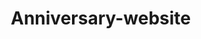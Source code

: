 # Anniversary-website
<!DOCTYPE html>
<html lang="en">
<head>
    <meta charset="UTF-8">
    <meta name="viewport" content="width=device-width, initial-scale=1.0">
    <title>Our 2nd Anniversary ♥</title>
    <style>
        * {
            margin: 0;
            padding: 0;
            box-sizing: border-box;
        }

        body {
            font-family: 'Georgia', serif;
            background: linear-gradient(135deg, #667eea 0%, #764ba2 100%);
            overflow-x: hidden;
            color: #fff;
        }

        .floating-hearts {
            position: fixed;
            top: 0;
            left: 0;
            width: 100%;
            height: 100%;
            pointer-events: none;
            z-index: 1;
        }

        .heart {
            position: absolute;
            color: rgba(255, 182, 193, 0.7);
            font-size: 20px;
            animation: float 6s ease-in-out infinite;
        }

        @keyframes float {
            0%, 100% { transform: translateY(100vh) rotate(0deg); opacity: 0; }
            10%, 90% { opacity: 1; }
            50% { transform: translateY(-100px) rotate(180deg); }
        }

        .container {
            position: relative;
            z-index: 2;
        }

        .hero-section {
            height: 100vh;
            display: flex;
            flex-direction: column;
            justify-content: center;
            align-items: center;
            text-align: center;
            background: linear-gradient(rgba(0,0,0,0.3), rgba(0,0,0,0.3));
        }

        .hero-title {
            font-size: 4rem;
            margin-bottom: 1rem;
            text-shadow: 2px 2px 4px rgba(0,0,0,0.5);
            animation: fadeInUp 2s ease-out;
        }

        .hero-subtitle {
            font-size: 1.5rem;
            margin-bottom: 2rem;
            opacity: 0.9;
            animation: fadeInUp 2s ease-out 0.5s both;
        }

        .date-counter {
            font-size: 2rem;
            background: rgba(255,255,255,0.1);
            padding: 20px 40px;
            border-radius: 50px;
            backdrop-filter: blur(10px);
            animation: fadeInUp 2s ease-out 1s both;
        }

        @keyframes fadeInUp {
            from {
                opacity: 0;
                transform: translateY(30px);
            }
            to {
                opacity: 1;
                transform: translateY(0);
            }
        }

        .section {
            padding: 80px 20px;
            max-width: 1200px;
            margin: 0 auto;
        }

        .section-title {
            font-size: 3rem;
            text-align: center;
            margin-bottom: 50px;
            text-shadow: 2px 2px 4px rgba(0,0,0,0.3);
        }

        .memory-grid {
            display: grid;
            grid-template-columns: repeat(auto-fit, minmax(300px, 1fr));
            gap: 30px;
            margin-top: 50px;
        }

        .memory-card {
            background: rgba(255,255,255,0.1);
            backdrop-filter: blur(10px);
            border-radius: 20px;
            padding: 30px;
            text-align: center;
            transition: transform 0.3s ease, box-shadow 0.3s ease;
            border: 1px solid rgba(255,255,255,0.2);
        }

        .memory-card:hover {
            transform: translateY(-10px);
            box-shadow: 0 20px 40px rgba(0,0,0,0.3);
        }

        .memory-image {
            width: 100%;
            height: 200px;
            background: linear-gradient(45deg, #ff9a9e, #fecfef);
            border-radius: 15px;
            margin-bottom: 20px;
            display: flex;
            align-items: center;
            justify-content: center;
            font-size: 4rem;
            color: rgba(255,255,255,0.8);
        }

        .memory-title {
            font-size: 1.5rem;
            margin-bottom: 15px;
            color: #fff;
        }

        .memory-description {
            font-size: 1rem;
            opacity: 0.9;
            line-height: 1.6;
        }

        .timeline {
            position: relative;
            padding: 50px 0;
        }

        .timeline::before {
            content: '';
            position: absolute;
            left: 50%;
            top: 0;
            bottom: 0;
            width: 4px;
            background: linear-gradient(to bottom, #ff9a9e, #fecfef);
            transform: translateX(-50%);
        }

        .timeline-item {
            position: relative;
            margin: 50px 0;
            opacity: 0;
            animation: slideIn 1s ease-out forwards;
        }

        .timeline-item:nth-child(odd) {
            text-align: right;
            padding-right: calc(50% + 40px);
        }

        .timeline-item:nth-child(even) {
            text-align: left;
            padding-left: calc(50% + 40px);
        }

        .timeline-content {
            background: rgba(255,255,255,0.1);
            backdrop-filter: blur(10px);
            padding: 30px;
            border-radius: 20px;
            border: 1px solid rgba(255,255,255,0.2);
        }

        .timeline-date {
            font-size: 1.2rem;
            color: #fecfef;
            margin-bottom: 10px;
        }

        .timeline-title {
            font-size: 1.5rem;
            margin-bottom: 15px;
        }

        @keyframes slideIn {
            from {
                opacity: 0;
                transform: translateX(-50px);
            }
            to {
                opacity: 1;
                transform: translateX(0);
            }
        }

        .love-message {
            background: rgba(255,255,255,0.1);
            backdrop-filter: blur(10px);
            padding: 50px;
            border-radius: 30px;
            text-align: center;
            margin: 50px 0;
            border: 1px solid rgba(255,255,255,0.2);
        }

        .love-message h3 {
            font-size: 2.5rem;
            margin-bottom: 30px;
            color: #fecfef;
        }

        .love-message p {
            font-size: 1.3rem;
            line-height: 1.8;
            opacity: 0.95;
        }

        .photo-gallery {
            display: grid;
            grid-template-columns: repeat(auto-fit, minmax(250px, 1fr));
            gap: 20px;
            margin-top: 50px;
        }

        .photo-item {
            aspect-ratio: 1;
            background: linear-gradient(45deg, #667eea, #764ba2);
            border-radius: 20px;
            display: flex;
            align-items: center;
            justify-content: center;
            font-size: 3rem;
            color: rgba(255,255,255,0.8);
            transition: transform 0.3s ease;
            cursor: pointer;
        }

        .photo-item:hover {
            transform: scale(1.05);
        }

        .celebration-button {
            display: block;
            margin: 50px auto;
            padding: 20px 50px;
            font-size: 1.5rem;
            background: linear-gradient(45deg, #ff9a9e, #fecfef);
            border: none;
            border-radius: 50px;
            color: #fff;
            cursor: pointer;
            transition: all 0.3s ease;
            text-decoration: none;
            text-align: center;
        }

        .celebration-button:hover {
            transform: translateY(-3px);
            box-shadow: 0 10px 30px rgba(255, 154, 158, 0.4);
        }

        .fireworks {
            position: fixed;
            top: 0;
            left: 0;
            width: 100%;
            height: 100%;
            pointer-events: none;
            z-index: 1000;
        }

        .firework {
            position: absolute;
            width: 4px;
            height: 4px;
            background: #fff;
            border-radius: 50%;
            animation: explode 1s ease-out forwards;
        }

        @keyframes explode {
            0% {
                opacity: 1;
                transform: scale(0);
            }
            50% {
                opacity: 1;
                transform: scale(1);
            }
            100% {
                opacity: 0;
                transform: scale(2);
            }
        }

        @media (max-width: 768px) {
            .hero-title {
                font-size: 2.5rem;
            }
            
            .section-title {
                font-size: 2rem;
            }
            
            .timeline-item:nth-child(odd),
            .timeline-item:nth-child(even) {
                text-align: center;
                padding: 0 20px;
            }
            
            .timeline::before {
                display: none;
            }
        }
    </style>
</head>
<body>
    <div class="floating-hearts" id="floating-hearts"></div>
    
    <div class="container">
        <!-- Hero Section -->
        <section class="hero-section">
            <h1 class="hero-title">Happy 2nd Anniversary! ♥</h1>
            <p class="hero-subtitle">To my beautiful girlfriend</p>
            <div class="date-counter" id="date-counter">
                730 Days of Love
            </div>
        </section>

        <!-- Our Story Section -->
        <section class="section">
            <h2 class="section-title">Our Beautiful Journey</h2>
            <div class="love-message">
                <h3>Two Years of Magic</h3>
                <p>
                    From the moment we met, you've brought so much joy, laughter, and love into my life. 
                    These past two years have been the most amazing adventure, and I can't wait to create 
                    many more beautiful memories with you. You are my sunshine, my best friend, and my everything.
                </p>
            </div>
        </section>

        <!-- Timeline Section -->
        <section class="section">
            <h2 class="section-title">Our Love Timeline</h2>
            <div class="timeline">
                <div class="timeline-item">
                    <div class="timeline-content">
                        <div class="timeline-date">Day 1</div>
                        <h3 class="timeline-title">The Day We Met</h3>
                        <p>The moment that changed everything. When I first saw you, I knew my life would never be the same.</p>
                    </div>
                </div>
                <div class="timeline-item">
                    <div class="timeline-content">
                        <div class="timeline-date">Month 1</div>
                        <h3 class="timeline-title">Our First Date</h3>
                        <p>Nervous butterflies, endless conversations, and the beginning of something beautiful.</p>
                    </div>
                </div>
                <div class="timeline-item">
                    <div class="timeline-content">
                        <div class="timeline-date">Month 6</div>
                        <h3 class="timeline-title">Becoming Official</h3>
                        <p>The day we decided to make it official and start this incredible journey together.</p>
                    </div>
                </div>
                <div class="timeline-item">
                    <div class="timeline-content">
                        <div class="timeline-date">Year 1</div>
                        <h3 class="timeline-title">First Anniversary</h3>
                        <p>Celebrating 365 days of love, laughter, and countless precious moments.</p>
                    </div>
                </div>
                <div class="timeline-item">
                    <div class="timeline-content">
                        <div class="timeline-date">Today</div>
                        <h3 class="timeline-title">2nd Anniversary</h3>
                        <p>Here we are, 730 days later, more in love than ever before!</p>
                    </div>
                </div>
            </div>
        </section>

        <!-- Memory Gallery -->
        <section class="section">
            <h2 class="section-title">Our Precious Memories</h2>
            <div class="memory-grid">
                <div class="memory-card">
                    <div class="memory-image">📸</div>
                    <h3 class="memory-title">First Adventure</h3>
                    <p class="memory-description">
                        Remember our first trip together? The laughter, the exploring, and all those candid moments we captured.
                    </p>
                </div>
                <div class="memory-card">
                    <div class="memory-image">🎂</div>
                    <h3 class="memory-title">Birthday Celebrations</h3>
                    <p class="memory-description">
                        All the birthdays we've celebrated together, making each other feel special and loved.
                    </p>
                </div>
                <div class="memory-card">
                    <div class="memory-image">🌟</div>
                    <h3 class="memory-title">Everyday Magic</h3>
                    <p class="memory-description">
                        It's not just the big moments - it's all the little daily moments that make us special.
                    </p>
                </div>
                <div class="memory-card">
                    <div class="memory-image">💕</div>
                    <h3 class="memory-title">Sweet Surprises</h3>
                    <p class="memory-description">
                        All the unexpected moments of joy and surprise that keep our love fresh and exciting.
                    </p>
                </div>
            </div>
        </section>

        <!-- Photo Gallery -->
        <section class="section">
            <h2 class="section-title">Photo Gallery</h2>
            <p style="text-align: center; margin-bottom: 30px; opacity: 0.9;">
                (Replace these placeholders with your actual photos)
            </p>
            <div class="photo-gallery">
                <div class="photo-item">📷</div>
                <div class="photo-item">💝</div>
                <div class="photo-item">🌹</div>
                <div class="photo-item">✨</div>
                <div class="photo-item">💖</div>
                <div class="photo-item">🎈</div>
            </div>
        </section>

        <!-- Final Message -->
        <section class="section">
            <div class="love-message">
                <h3>My Promise to You</h3>
                <p>
                    As we celebrate our 2nd anniversary, I want you to know that my love for you grows stronger every single day. 
                    You are not just my girlfriend, you are my best friend, my partner in crime, and my soulmate. 
                    Here's to many more years of adventures, laughter, and unconditional love. 
                    I love you more than words can express! ♥
                </p>
            </div>

            <button class="celebration-button" onclick="celebrate()">
                🎉 Celebrate Our Love! 🎉
            </button>
        </section>
    </div>

    <div class="fireworks" id="fireworks"></div>

    <script>
        // Create floating hearts
        function createHeart() {
            const heart = document.createElement('div');
            heart.className = 'heart';
            heart.innerHTML = '♥';
            heart.style.left = Math.random() * 100 + '%';
            heart.style.animationDelay = Math.random() * 3 + 's';
            heart.style.animationDuration = (Math.random() * 3 + 3) + 's';
            document.getElementById('floating-hearts').appendChild(heart);

            setTimeout(() => {
                heart.remove();
            }, 6000);
        }

        // Create hearts continuously
        setInterval(createHeart, 1000);

        // Calculate days together
        function updateDayCounter() {
            const startDate = new Date('2022-06-10'); // Replace with your actual anniversary date
            const today = new Date();
            const timeDiff = today.getTime() - startDate.getTime();
            const daysDiff = Math.ceil(timeDiff / (1000 * 3600 * 24));
            
            document.getElementById('date-counter').innerHTML = `${daysDiff} Days of Love`;
        }

        // Celebration function with fireworks
        function celebrate() {
            const fireworksContainer = document.getElementById('fireworks');
            
            // Create multiple fireworks
            for (let i = 0; i < 20; i++) {
                setTimeout(() => {
                    createFirework();
                }, i * 100);
            }
            
            // Play celebration message
            setTimeout(() => {
                alert('Happy 2nd Anniversary, my love! 🎉💕\n\nThank you for being the most amazing girlfriend anyone could ask for. Here\'s to forever with you! ♥');
            }, 1000);
        }

        function createFirework() {
            const firework = document.createElement('div');
            firework.className = 'firework';
            
            // Random position
            firework.style.left = Math.random() * 100 + '%';
            firework.style.top = Math.random() * 100 + '%';
            
            // Random color
            const colors = ['#ff9a9e', '#fecfef', '#667eea', '#764ba2', '#FFD700', '#FF69B4'];
            firework.style.background = colors[Math.floor(Math.random() * colors.length)];
            
            document.getElementById('fireworks').appendChild(firework);
            
            // Remove after animation
            setTimeout(() => {
                firework.remove();
            }, 1000);
        }

        // Animate timeline items on scroll
        function animateOnScroll() {
            const timelineItems = document.querySelectorAll('.timeline-item');
            
            timelineItems.forEach((item, index) => {
                const rect = item.getBoundingClientRect();
                if (rect.top < window.innerHeight && rect.bottom > 0) {
                    setTimeout(() => {
                        item.style.opacity = '1';
                        item.style.transform = 'translateX(0)';
                    }, index * 200);
                }
            });
        }

        // Photo gallery click effect
        document.querySelectorAll('.photo-item').forEach(item => {
            item.addEventListener('click', function() {
                this.style.transform = 'scale(1.2)';
                setTimeout(() => {
                    this.style.transform = 'scale(1)';
                }, 200);
            });
        });

        // Initialize
        updateDayCounter();
        window.addEventListener('scroll', animateOnScroll);
        animateOnScroll(); // Initial check

        // Update counter daily
        setInterval(updateDayCounter, 24 * 60 * 60 * 1000);

        // Add some interactive elements
        document.addEventListener('click', function(e) {
            // Create a small heart at click position
            const heart = document.createElement('div');
            heart.innerHTML = '♥';
            heart.style.position = 'fixed';
            heart.style.left = e.clientX + 'px';
            heart.style.top = e.clientY + 'px';
            heart.style.color = '#ff9a9e';
            heart.style.fontSize = '20px';
            heart.style.pointerEvents = 'none';
            heart.style.zIndex = '9999';
            heart.style.animation = 'fadeInUp 1s ease-out forwards';
            
            document.body.appendChild(heart);
            
            setTimeout(() => {
                heart.remove();
            }, 1000);
        });
    </script>
</body>
</html>
